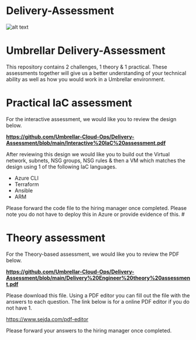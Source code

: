 # Delivery-Assessment
![alt text](https://www.umbrellar.com/themes/default/img/umbrellar-logo-full.svg "Title")

# Umbrellar Delivery-Assessment

This repository contains 2 challenges, 1 theory & 1 practical. These assessments together will give us a better understanding of your technical ability as well as how you would work in a Umbrellar environment.


# Practical IaC assessment

For the interactive assessment, we would like you to review the design below. 

**https://github.com/Umbrellar-Cloud-Ops/Delivery-Assessment/blob/main/Interactive%20IaC%20assessment.pdf**

After reviewing this design we would like you to build out the Virtual network, subnets, NSG groups, NSG rules & then a VM which matches the design using 1 of the following IaC languages. 

* Azure CLI
* Terraform
* Ansible
* ARM

Please forward the code file to the hiring manager once completed. Please note you do not have to deploy this in Azure or provide evidence of this. # 

# Theory assessment

For the Theory-based assessment, we would like you to review the PDF below. 

**https://github.com/Umbrellar-Cloud-Ops/Delivery-Assessment/blob/main/Delivery%20Engineer%20theory%20assessment.pdf**

Please download this file. Using a PDF editor you can fill out the file with the answers to each question. The link below is for a online PDF editor if you do not have 1. 

https://www.sejda.com/pdf-editor

Please forward your answers to the hiring manager once completed.
